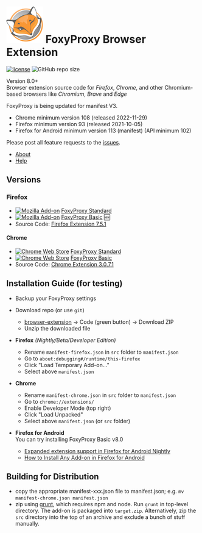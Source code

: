 # ![FoxyProxy](/src/image/icon.svg) FoxyProxy Browser Extension

[![license](https://img.shields.io/github/license/foxyproxy/browser-extension.svg)](https://github.com/foxyproxy/browser-extension/blob/master/LICENSE) 
![GitHub repo size](https://img.shields.io/github/repo-size/foxyproxy/browser-extension)


Version 8.0+  
Browser extension source code for *Firefox*, *Chrome*, and other Chromium-based browsers like *Chromium*, *Brave* and *Edge*

FoxyProxy is being updated for manifest V3.
- Chrome minimum version 108 (released 2022-11-29)
- Firefox minimum version 93 (released 2021-10-05)
- Firefox for Android minimum version 113 (manifest) (API minimum 102)

Please post all feature requests to the [issues](https://github.com/foxyproxy/browser-extension/issues).


- [About](https://foxyproxy.github.io/browser-extension/src/content/about.html)
- [Help](https://foxyproxy.github.io/browser-extension/src/content/help.html)


## Versions

### Firefox
- [![Mozilla Add-on](https://img.shields.io/amo/v/foxyproxy-standard.svg)](https://addons.mozilla.org/firefox/addon/foxyproxy-standard/) [FoxyProxy Standard](https://addons.mozilla.org/firefox/addon/foxyproxy-standard/)
- [![Mozilla Add-on](https://img.shields.io/amo/v/foxyproxy-basic.svg?color=f60)](https://addons.mozilla.org/firefox/addon/foxyproxy-basic/) [FoxyProxy Basic](https://addons.mozilla.org/firefox/addon/foxyproxy-basic/) 🆕
- Source Code: [Firefox Extension 7.5.1](https://github.com/foxyproxy/firefox-extension/)


#### Chrome
- [![Chrome Web Store](https://img.shields.io/chrome-web-store/v/gcknhkkoolaabfmlnjonogaaifnjlfnp.svg)](https://chrome.google.com/webstore/detail/foxyproxy-standard/gcknhkkoolaabfmlnjonogaaifnjlfnp) [FoxyProxy Standard](https://chrome.google.com/webstore/detail/foxyproxy-standard/gcknhkkoolaabfmlnjonogaaifnjlfnp)
- [![Chrome Web Store](https://img.shields.io/chrome-web-store/v/dookpfaalaaappcdneeahomimbllocnb.svg)](https://chrome.google.com/webstore/detail/foxyproxy-basic/dookpfaalaaappcdneeahomimbllocnb) [FoxyProxy Basic](https://chrome.google.com/webstore/detail/foxyproxy-basic/dookpfaalaaappcdneeahomimbllocnb)
- Source Code: [Chrome Extension 3.0.7.1](https://github.com/foxyproxy/Foxyproxy_Chrome)


## Installation Guide (for testing)
- Backup your FoxyProxy settings
- Download repo (or use `git`)
  - [browser-extension](https://github.com/foxyproxy/browser-extension) -> Code (green button) -> Download ZIP
  - Unzip the downloaded file
- **Firefox** *(Nightly/Beta/Developer Edition)*
  - Rename `manifest-firefox.json` in `src` folder to `manifest.json`
  - Go to `about:debugging#/runtime/this-firefox`
  - Click "Load Temporary Add-on..."
  - Select above `manifest.json`
- **Chrome**
  - Rename `manifest-chrome.json` in `src` folder to `manifest.json`
  - Go to `chrome://extensions/`
  - Enable Developer Mode (top right)
  - Click "Load Unpacked"
  - Select above `manifest.json` (or `src` folder)

- **Firefox for Android**  
  You can try installing FoxyProxy Basic v8.0
  - [Expanded extension support in Firefox for Android Nightly](https://blog.mozilla.org/addons/2020/09/29/expanded-extension-support-in-firefox-for-android-nightly/)
  - [How to Install Any Add-on in Firefox for Android](https://www.maketecheasier.com/install-addon-firefox-android/)

## Building for Distribution
- copy the appropriate manifest-xxx.json file to manifest.json; e.g. `mv manifest-chrome.json manifest.json`
- zip using [grunt](https://stackoverflow.com/questions/15703598/how-to-install-grunt-and-how-to-build-script-with-it), which requires npm and node. Run `grunt` in top-level directory. The add-on is packaged into `target.zip`. Alternatively, zip the `src` directory into the top of an archive and exclude a bunch of stuff manually.
